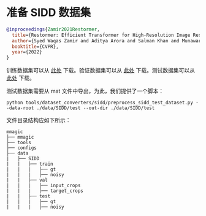 # 准备 SIDD 数据集

<!-- [DATASET] -->

```bibtex
@inproceedings{Zamir2021Restormer,
  title={Restormer: Efficient Transformer for High-Resolution Image Restoration},
  author={Syed Waqas Zamir and Aditya Arora and Salman Khan and Munawar Hayat and Fahad Shahbaz Khan and Ming-Hsuan Yang},
  booktitle={CVPR},
  year={2022}
}
```

训练数据集可以从 [此处](https://drive.google.com/file/d/1UHjWZzLPGweA9ZczmV8lFSRcIxqiOVJw/) 下载。验证数据集可以从 [此处](https://drive.google.com/file/d/1Fw6Ey1R-nCHN9WEpxv0MnMqxij-ECQYJ/) 下载。测试数据集可以从 [此处](https://drive.google.com/file/d/11vfqV-lqousZTuAit1Qkqghiv_taY0KZ/) 下载。

测试数据集需要从 mat 文件中导出，为此，我们提供了一个脚本：

```shell
python tools/dataset_converters/sidd/preprocess_sidd_test_dataset.py --data-root ./data/SIDD/test --out-dir ./data/SIDD/test
```

文件目录结构应如下所示：

```text
mmagic
├── mmagic
├── tools
├── configs
├── data
|   ├── SIDD
|   |   ├── train
|   |   |   ├── gt
|   |   |   ├── noisy
|   |   ├── val
|   |   |   ├── input_crops
|   |   |   ├── target_crops
|   |   ├── test
|   |   |   ├── gt
|   |   |   ├── noisy
```
